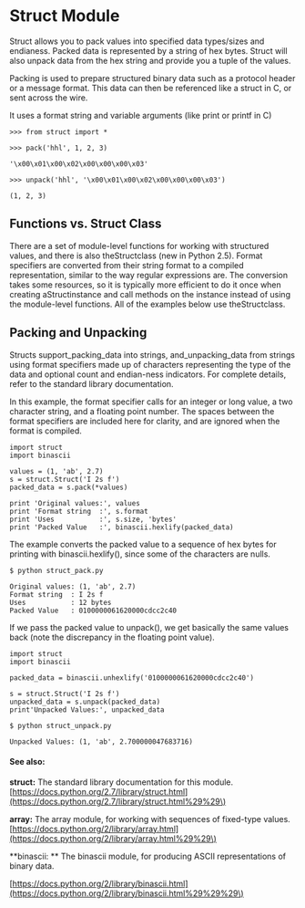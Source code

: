 # Struct Module

Struct allows you to pack values into specified data types/sizes and endianess. Packed data is represented by a string of hex bytes. Struct will also unpack data from the hex string and provide you a tuple of the values.

Packing is used to prepare structured binary data such as a protocol header or a message format. This data can then be referenced like a struct in C, or sent across the wire.

It uses a format string and variable arguments \(like print or printf in C\)

`>>> from struct import *`

`>>> pack('hhl', 1, 2, 3)`

`'\x00\x01\x00\x02\x00\x00\x00\x03'`

`>>> unpack('hhl', '\x00\x01\x00\x02\x00\x00\x00\x03')`

`(1, 2, 3)`

## Functions vs. Struct Class

There are a set of module-level functions for working with structured values, and there is also theStructclass \(new in Python 2.5\). Format specifiers are converted from their string format to a compiled representation, similar to the way regular expressions are. The conversion takes some resources, so it is typically more efficient to do it once when creating aStructinstance and call methods on the instance instead of using the module-level functions. All of the examples below use theStructclass.

## Packing and Unpacking

Structs support\_packing\_data into strings, and\_unpacking\_data from strings using format specifiers made up of characters representing the type of the data and optional count and endian-ness indicators. For complete details, refer to the standard library documentation.

In this example, the format specifier calls for an integer or long value, a two character string, and a floating point number. The spaces between the format specifiers are included here for clarity, and are ignored when the format is compiled.

```
import struct 
import binascii

values = (1, 'ab', 2.7)
s = struct.Struct('I 2s f')
packed_data = s.pack(*values)

print 'Original values:', values
print 'Format string  :', s.format
print 'Uses           :', s.size, 'bytes'
print 'Packed Value   :', binascii.hexlify(packed_data)
```

The example converts the packed value to a sequence of hex bytes for printing with binascii.hexlify\(\), since some of the characters are nulls.

```
$ python struct_pack.py

Original values: (1, 'ab', 2.7)
Format string  : I 2s f
Uses           : 12 bytes
Packed Value   : 0100000061620000cdcc2c40
```

If we pass the packed value to unpack\(\), we get basically the same values back \(note the discrepancy in the floating point value\).

```
import struct
import binascii

packed_data = binascii.unhexlify('0100000061620000cdcc2c40')

s = struct.Struct('I 2s f')
unpacked_data = s.unpack(packed_data)
print'Unpacked Values:', unpacked_data
```

```
$ python struct_unpack.py

Unpacked Values: (1, 'ab', 2.700000047683716)
```

#### See also:

**struct:** The standard library documentation for this module.  [https://docs.python.org/2.7/library/struct.html](https://docs.python.org/2.7/library/struct.html%29%29\)

**array:** The array module, for working with sequences of fixed-type values.  [https://docs.python.org/2/library/array.html](https://docs.python.org/2/library/array.html%29%29\)

**binascii: ** The binascii module, for producing ASCII representations of binary data.

[https://docs.python.org/2/library/binascii.html](https://docs.python.org/2/library/binascii.html%29%29%29\)

